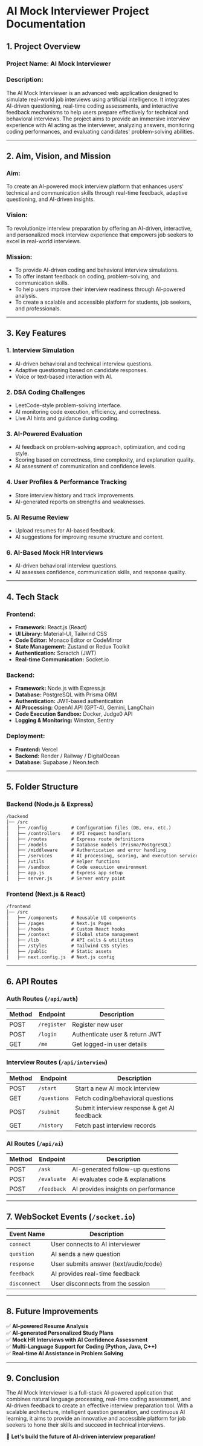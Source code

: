 # AI Mock Interviewer Project Documentation

## **1. Project Overview**

### **Project Name:** AI Mock Interviewer

### **Description:**

The AI Mock Interviewer is an advanced web application designed to simulate real-world job interviews using artificial intelligence. It integrates AI-driven questioning, real-time coding assessments, and interactive feedback mechanisms to help users prepare effectively for technical and behavioral interviews. The project aims to provide an immersive interview experience with AI acting as the interviewer, analyzing answers, monitoring coding performances, and evaluating candidates' problem-solving abilities.

---

## **2. Aim, Vision, and Mission**

### **Aim:**

To create an AI-powered mock interview platform that enhances users' technical and communication skills through real-time feedback, adaptive questioning, and AI-driven insights.

### **Vision:**

To revolutionize interview preparation by offering an AI-driven, interactive, and personalized mock interview experience that empowers job seekers to excel in real-world interviews.

### **Mission:**

- To provide AI-driven coding and behavioral interview simulations.
- To offer instant feedback on coding, problem-solving, and communication skills.
- To help users improve their interview readiness through AI-powered analysis.
- To create a scalable and accessible platform for students, job seekers, and professionals.

---

## **3. Key Features**

### **1. Interview Simulation**

- AI-driven behavioral and technical interview questions.
- Adaptive questioning based on candidate responses.
- Voice or text-based interaction with AI.

### **2. DSA Coding Challenges**

- LeetCode-style problem-solving interface.
- AI monitoring code execution, efficiency, and correctness.
- Live AI hints and guidance during coding.

### **3. AI-Powered Evaluation**

- AI feedback on problem-solving approach, optimization, and coding style.
- Scoring based on correctness, time complexity, and explanation quality.
- AI assessment of communication and confidence levels.

### **4. User Profiles & Performance Tracking**

- Store interview history and track improvements.
- AI-generated reports on strengths and weaknesses.

### **5. AI Resume Review**

- Upload resumes for AI-based feedback.
- AI suggestions for improving resume structure and content.

### **6. AI-Based Mock HR Interviews**

- AI-driven behavioral interview questions.
- AI assesses confidence, communication skills, and response quality.

---

## **4. Tech Stack**

### **Frontend:**

- **Framework:** React.js (React)
- **UI Library:** Material-UI, Tailwind CSS
- **Code Editor:** Monaco Editor or CodeMirror
- **State Management:** Zustand or Redux Toolkit
- **Authentication:** Scractch (JWT)
- **Real-time Communication:** Socket.io

### **Backend:**

- **Framework:** Node.js with Express.js
- **Database:** PostgreSQL with Prisma ORM
- **Authentication:** JWT-based authentication
- **AI Processing:** OpenAI API (GPT-4), Gemini, LangChain
- **Code Execution Sandbox:** Docker, Judge0 API
- **Logging & Monitoring:** Winston, Sentry

### **Deployment:**

- **Frontend:** Vercel
- **Backend:** Render / Railway / DigitalOcean
- **Database:** Supabase / Neon.tech

---

## **5. Folder Structure**

### **Backend (Node.js & Express)**

```md
/backend
│── /src
│   ├── /config         # Configuration files (DB, env, etc.)
│   ├── /controllers    # API request handlers
│   ├── /routes         # Express route definitions
│   ├── /models         # Database models (Prisma/PostgreSQL)
│   ├── /middleware     # Authentication and error handling
│   ├── /services       # AI processing, scoring, and execution services
│   ├── /utils          # Helper functions
│   ├── /sandbox        # Code execution environment
│   ├── app.js          # Express app setup
│   ├── server.js       # Server entry point
```

### **Frontend (Next.js & React)**

```md
/frontend
│── /src
│   ├── /components     # Reusable UI components
│   ├── /pages          # Next.js Pages
│   ├── /hooks          # Custom React hooks
│   ├── /context        # Global state management
│   ├── /lib            # API calls & utilities
│   ├── /styles         # Tailwind CSS styles
│   ├── /public         # Static assets
│   ├── next.config.js  # Next.js config
```

---

## **6. API Routes**

### **Auth Routes (`/api/auth`)**

| Method | Endpoint   | Description |
|--------|-----------|-------------|
| POST   | `/register`  | Register new user |
| POST   | `/login`     | Authenticate user & return JWT |
| GET    | `/me`        | Get logged-in user details |

### **Interview Routes (`/api/interview`)**

| Method | Endpoint   | Description |
|--------|-----------|-------------|
| POST   | `/start`     | Start a new AI mock interview |
| GET    | `/questions` | Fetch coding/behavioral questions |
| POST   | `/submit`    | Submit interview response & get AI feedback |
| GET    | `/history`   | Fetch past interview records |

### **AI Routes (`/api/ai`)**

| Method | Endpoint   | Description |
|--------|-----------|-------------|
| POST   | `/ask`       | AI-generated follow-up questions |
| POST   | `/evaluate`  | AI evaluates code & explanations |
| POST   | `/feedback`  | AI provides insights on performance |

---

## **7. WebSocket Events (`/socket.io`)**

| Event Name  | Description |
|-------------|-------------|
| `connect`   | User connects to AI interviewer |
| `question`  | AI sends a new question |
| `response`  | User submits answer (text/audio/code) |
| `feedback`  | AI provides real-time feedback |
| `disconnect` | User disconnects from the session |

---

## **8. Future Improvements**

✅ **AI-powered Resume Analysis**  
✅ **AI-generated Personalized Study Plans**  
✅ **Mock HR Interviews with AI Confidence Assessment**  
✅ **Multi-Language Support for Coding (Python, Java, C++)**  
✅ **Real-time AI Assistance in Problem Solving**  

---

## **9. Conclusion**

The AI Mock Interviewer is a full-stack AI-powered application that combines natural language processing, real-time coding assessment, and AI-driven feedback to create an effective interview preparation tool. With a scalable architecture, intelligent question generation, and continuous AI learning, it aims to provide an innovative and accessible platform for job seekers to hone their skills and succeed in technical interviews.

🚀 **Let's build the future of AI-driven interview preparation!**
